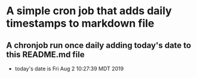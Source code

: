 A simple cron job that adds daily timestamps to markdown file
============================================================
## A chronjob run once daily adding today's date to this README.md file
* today's date is Fri Aug  2 10:27:39 MDT 2019
